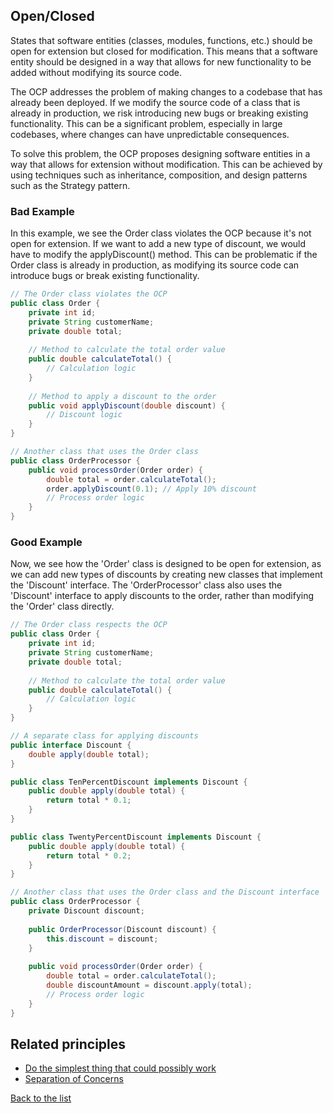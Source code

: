 ## Open/Closed

States that software entities (classes, modules, functions, etc.) should be open for extension but closed for modification. This means that a software entity should be designed in a way that allows for new functionality to be added without modifying its source code.

The OCP addresses the problem of making changes to a codebase that has already been deployed. If we modify the source code of a class that is already in production, we risk introducing new bugs or breaking existing functionality. This can be a significant problem, especially in large codebases, where changes can have unpredictable consequences.

To solve this problem, the OCP proposes designing software entities in a way that allows for extension without modification. This can be achieved by using techniques such as inheritance, composition, and design patterns such as the Strategy pattern.

### Bad Example
In this example, we see the Order class violates the OCP because it's not open for extension. If we want to add a new type of discount, we would have to modify the applyDiscount() method. This can be problematic if the Order class is already in production, as modifying its source code can introduce bugs or break existing functionality.

``` java
// The Order class violates the OCP
public class Order {
    private int id;
    private String customerName;
    private double total;
    
    // Method to calculate the total order value
    public double calculateTotal() {
        // Calculation logic
    }
    
    // Method to apply a discount to the order
    public void applyDiscount(double discount) {
        // Discount logic
    }
}

// Another class that uses the Order class
public class OrderProcessor {
    public void processOrder(Order order) {
        double total = order.calculateTotal();
        order.applyDiscount(0.1); // Apply 10% discount
        // Process order logic
    }
}

```

### Good Example
Now, we see how the 'Order' class is designed to be open for extension, as we can add new types of discounts by creating new classes that implement the 'Discount' interface. The 'OrderProcessor' class also uses the 'Discount' interface to apply discounts to the order, rather than modifying the 'Order' class directly.

``` java
// The Order class respects the OCP
public class Order {
    private int id;
    private String customerName;
    private double total;
    
    // Method to calculate the total order value
    public double calculateTotal() {
        // Calculation logic
    }
}

// A separate class for applying discounts
public interface Discount {
    double apply(double total);
}

public class TenPercentDiscount implements Discount {
    public double apply(double total) {
        return total * 0.1;
    }
}

public class TwentyPercentDiscount implements Discount {
    public double apply(double total) {
        return total * 0.2;
    }
}

// Another class that uses the Order class and the Discount interface
public class OrderProcessor {
    private Discount discount;
    
    public OrderProcessor(Discount discount) {
        this.discount = discount;
    }
    
    public void processOrder(Order order) {
        double total = order.calculateTotal();
        double discountAmount = discount.apply(total);
        // Process order logic
    }
}

```

## Related principles
- [Do the simplest thing that could possibly work](../general/dothesimplestthing.md)
- [Separation of Concerns](../general/separationofconcerns.md)

[Back to the list](./README.md)